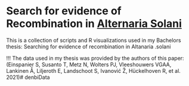 # Search for evidence of Recombination in <ins>Alternaria Solani</ins>
This is a collection of scripts and R visualizations used in my Bachelors thesis:
Searching for evidence of recombination in Altanaria .solani 

!!!
The data used in my thesis was provided by the authors of this paper:
(Einspanier S, Susanto T, Metz N, Wolters PJ, Vleeshouwers VGAA, Lankinen Å, Liljeroth E, Landschoot S, Ivanović Ž, Hückelhoven R, et al. 2021)# denbiData
